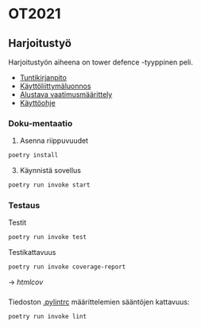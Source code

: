 # OT2021

## Harjoitustyö

Harjoitustyön aiheena on tower defence -tyyppinen peli.

- [Tuntikirjanpito](./td/dokumentaatio/tuntikirjanpito.md)
- [Käyttöliittymäluonnos](./td/dokumentaatio/kayttoliittymaluonnos.png)
- [Alustava vaatimusmäärittely](./td/dokumentaatio/vaatimusmaarittely.md)
- [Käyttöohje](./td/dokumentaatio/kayttoohje.md)

### Doku-mentaatio

1. Asenna riippuvuudet

```bash
poetry install
```

3. Käynnistä sovellus

```bash
poetry run invoke start
```

### Testaus

Testit

```bash
poetry run invoke test
```

Testikattavuus

```bash
poetry run invoke coverage-report
```

-> _htmlcov_

###

Tiedoston [.pylintrc](./.pylintrc) määrittelemien sääntöjen kattavuus:

```bash
poetry run invoke lint
```